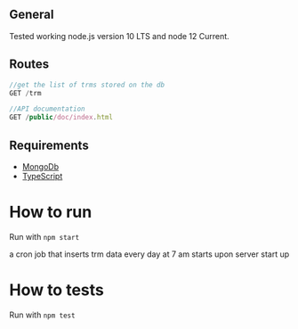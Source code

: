 ## General

Tested working node.js version 10 LTS and node 12 Current. 

## Routes
```javascript
//get the list of trms stored on the db
GET /trm
```
```javascript
//API documentation
GET /public/doc/index.html
```


## Requirements

* [MongoDb](https://www.mongodb.com)
* [TypeScript](https://www.typescriptlang.org)

# How to run
Run with ```npm start```

a cron job that inserts trm data every day at 7 am starts upon server start up

# How to tests
Run with ```npm test```
